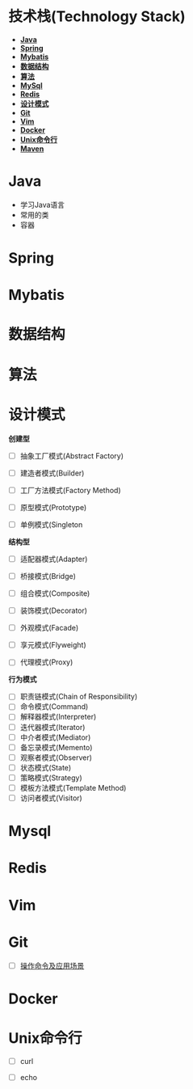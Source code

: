 #  技术栈(Technology Stack)


- **[Java](#Java)**
- **[Spring](#Spring)**
- **[Mybatis](#Mybatis)**
- **[数据结构](#数据结构)**
- **[算法](#算法)**
- **[MySql](#Mysql)**
- **[Redis](#Redis)**
- **[设计模式](#设计模式)**
- **[Git](#Git)**
- **[Vim](#Vim)**
- **[Docker](#Docker)**
- **[Unix命令行](#Unix命令行)**
- **[Maven](#Maven)**

# Java

- 学习Java语言
- 常用的类
- 容器



# Spring




# Mybatis



# 数据结构



# 算法



# 设计模式

**创建型**

- [ ] 抽象工厂模式(Abstract Factory)
- [ ] 建造者模式(Builder)
- [ ] 工厂方法模式(Factory Method)
- [ ] 原型模式(Prototype)
- [ ] 单例模式(Singleton

  

**结构型**

- [ ] 适配器模式(Adapter)
- [ ] 桥接模式(Bridge)
- [ ] 组合模式(Composite)
- [ ] 装饰模式(Decorator)
- [ ] 外观模式(Facade)
- [ ] 享元模式(Flyweight)
- [ ] 代理模式(Proxy)



**行为模式** 

- [ ] 职责链模式(Chain of Responsibility)
- [ ] 命令模式(Command)
- [ ] 解释器模式(Interpreter)
- [ ] 迭代器模式(Iterator)
- [ ] 中介者模式(Mediator)
- [ ] 备忘录模式(Memento)
- [ ] 观察者模式(Observer)
- [ ] 状态模式(State)
- [ ] 策略模式(Strategy)
- [ ] 模板方法模式(Template Method)
- [ ] 访问者模式(Visitor)

# Mysql

# Redis

# Vim

# Git

- [ ] [操作命令及应用场景](https://github.com/huzhengxing/technology-stack/blob/master/doc/Git/%E6%93%8D%E4%BD%9C%E5%91%BD%E4%BB%A4%E5%8F%8A%E5%BC%95%E7%94%A8%E5%9C%BA%E6%99%AF.md)

# Docker

# Unix命令行

- [ ] curl

- [ ] echo

  













